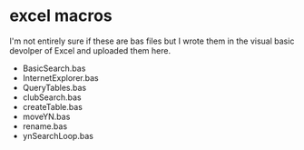 # excel macros

I'm not entirely sure if these are bas files but I wrote them in the visual basic devolper of Excel and uploaded them here.

* BasicSearch.bas
* InternetExplorer.bas
* QueryTables.bas
* clubSearch.bas
* createTable.bas
* moveYN.bas
* rename.bas
* ynSearchLoop.bas
